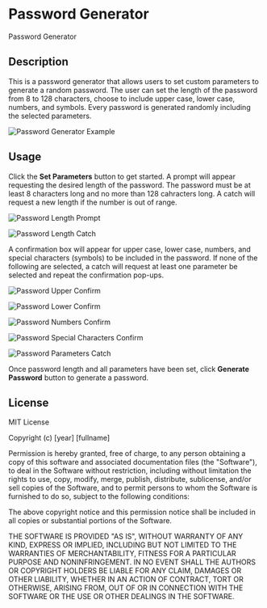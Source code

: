 # Password Generator
Password Generator


## Description
This is a password generator that allows users to set custom parameters to generate a random password. The user can set the length of the password from 8 to 128 characters, choose to include upper case, lower case, numbers, and symbols. Every password is generated randomly including the selected parameters.

![Password Generator Example](https://joneselliott.github.io/03-Homework/Develop/Assets/Example.PNG)


## Usage
Click the **Set Parameters** button to get started. A prompt will appear requesting the desired length of the password. The password must be at least 8 characters long and no more than 128 cahracters long. A catch will request a new length if the number is out of range.

![Password Length Prompt](https://joneselliott.github.io/03-Homework/Develop/Assets/LengthPrompt.PNG)

![Password Length Catch](https://joneselliott.github.io/03-Homework/Develop/Assets/LengthCatch.PNG)

A confirmation box will appear for upper case, lower case, numbers, and special characters (symbols) to be included in the password. If none of the following are selected, a catch will request at least one parameter be selected and repeat the confirmation pop-ups.

![Password Upper Confirm](https://joneselliott.github.io/03-Homework/Develop/Assets/UpperConfirm.PNG)

![Password Lower Confirm](https://joneselliott.github.io/03-Homework/Develop/Assets/LowerConfirm.PNG)

![Password Numbers Confirm](https://joneselliott.github.io/03-Homework/Develop/Assets/NumbersConfirm.PNG)

![Password Special Characters Confirm](https://joneselliott.github.io/03-Homework/Develop/Assets/SpecialConfirm.PNG)

![Password Parameters Catch](https://joneselliott.github.io/03-Homework/Develop/Assets/UpperConfirm.PNG)

Once password length and all parameters have been set, click **Generate Password** button to generate a password.




## License

MIT License

Copyright (c) [year] [fullname]

Permission is hereby granted, free of charge, to any person obtaining a copy
of this software and associated documentation files (the "Software"), to deal
in the Software without restriction, including without limitation the rights
to use, copy, modify, merge, publish, distribute, sublicense, and/or sell
copies of the Software, and to permit persons to whom the Software is
furnished to do so, subject to the following conditions:

The above copyright notice and this permission notice shall be included in all
copies or substantial portions of the Software.

THE SOFTWARE IS PROVIDED "AS IS", WITHOUT WARRANTY OF ANY KIND, EXPRESS OR
IMPLIED, INCLUDING BUT NOT LIMITED TO THE WARRANTIES OF MERCHANTABILITY,
FITNESS FOR A PARTICULAR PURPOSE AND NONINFRINGEMENT. IN NO EVENT SHALL THE
AUTHORS OR COPYRIGHT HOLDERS BE LIABLE FOR ANY CLAIM, DAMAGES OR OTHER
LIABILITY, WHETHER IN AN ACTION OF CONTRACT, TORT OR OTHERWISE, ARISING FROM,
OUT OF OR IN CONNECTION WITH THE SOFTWARE OR THE USE OR OTHER DEALINGS IN THE
SOFTWARE.
